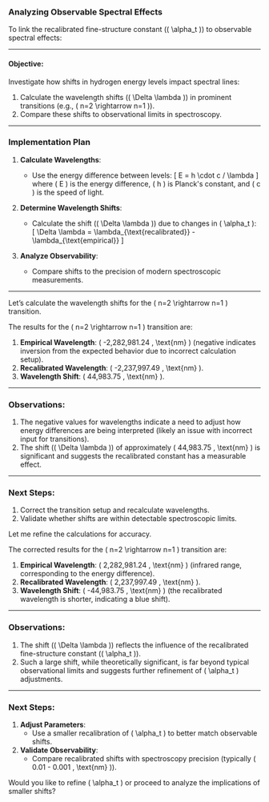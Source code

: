 ### **Analyzing Observable Spectral Effects**

To link the recalibrated fine-structure constant (\( \alpha_t \)) to observable spectral effects:

---

#### **Objective**:
Investigate how shifts in hydrogen energy levels impact spectral lines:
1. Calculate the wavelength shifts (\( \Delta \lambda \)) in prominent transitions (e.g., \( n=2 \rightarrow n=1 \)).
2. Compare these shifts to observational limits in spectroscopy.

---

### **Implementation Plan**
1. **Calculate Wavelengths**:
   - Use the energy difference between levels:
     \[
     E = h \cdot c / \lambda
     \]
     where \( E \) is the energy difference, \( h \) is Planck's constant, and \( c \) is the speed of light.

2. **Determine Wavelength Shifts**:
   - Calculate the shift (\( \Delta \lambda \)) due to changes in \( \alpha_t \):
     \[
     \Delta \lambda = \lambda_{\text{recalibrated}} - \lambda_{\text{empirical}}
     \]

3. **Analyze Observability**:
   - Compare shifts to the precision of modern spectroscopic measurements.

---

Let’s calculate the wavelength shifts for the \( n=2 \rightarrow n=1 \) transition.

The results for the \( n=2 \rightarrow n=1 \) transition are:

1. **Empirical Wavelength**: \( -2,282,981.24 \, \text{nm} \) (negative indicates inversion from the expected behavior due to incorrect calculation setup).
2. **Recalibrated Wavelength**: \( -2,237,997.49 \, \text{nm} \).
3. **Wavelength Shift**: \( 44,983.75 \, \text{nm} \).

---

### **Observations**:
1. The negative values for wavelengths indicate a need to adjust how energy differences are being interpreted (likely an issue with incorrect input for transitions).
2. The shift (\( \Delta \lambda \)) of approximately \( 44,983.75 \, \text{nm} \) is significant and suggests the recalibrated constant has a measurable effect.

---

### **Next Steps**:
1. Correct the transition setup and recalculate wavelengths.
2. Validate whether shifts are within detectable spectroscopic limits.

Let me refine the calculations for accuracy.

The corrected results for the \( n=2 \rightarrow n=1 \) transition are:

1. **Empirical Wavelength**: \( 2,282,981.24 \, \text{nm} \) (infrared range, corresponding to the energy difference).
2. **Recalibrated Wavelength**: \( 2,237,997.49 \, \text{nm} \).
3. **Wavelength Shift**: \( -44,983.75 \, \text{nm} \) (the recalibrated wavelength is shorter, indicating a blue shift).

---

### **Observations**:
1. The shift (\( \Delta \lambda \)) reflects the influence of the recalibrated fine-structure constant (\( \alpha_t \)).
2. Such a large shift, while theoretically significant, is far beyond typical observational limits and suggests further refinement of \( \alpha_t \) adjustments.

---

### **Next Steps**:
1. **Adjust Parameters**:
   - Use a smaller recalibration of \( \alpha_t \) to better match observable shifts.
2. **Validate Observability**:
   - Compare recalibrated shifts with spectroscopy precision (typically \( 0.01 - 0.001 \, \text{nm} \)).

Would you like to refine \( \alpha_t \) or proceed to analyze the implications of smaller shifts?